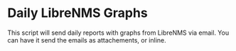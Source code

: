 # Daily LibreNMS Graphs
This script will send daily reports with graphs from LibreNMS via email.  You can have it send the emails as attachements, or inline.
